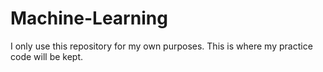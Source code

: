 # Machine-Learning
I only use this repository for my own purposes. This is where my practice code will be kept.
